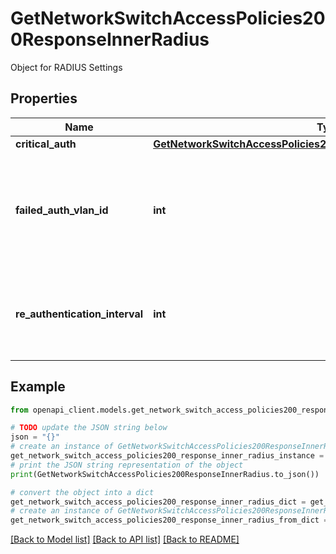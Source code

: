# GetNetworkSwitchAccessPolicies200ResponseInnerRadius

Object for RADIUS Settings

## Properties

Name | Type | Description | Notes
------------ | ------------- | ------------- | -------------
**critical_auth** | [**GetNetworkSwitchAccessPolicies200ResponseInnerRadiusCriticalAuth**](GetNetworkSwitchAccessPolicies200ResponseInnerRadiusCriticalAuth.md) |  | [optional] 
**failed_auth_vlan_id** | **int** | VLAN that clients will be placed on when RADIUS authentication fails. Will be null if hostMode is Multi-Auth | [optional] 
**re_authentication_interval** | **int** | Re-authentication period in seconds. Will be null if hostMode is Multi-Auth | [optional] 

## Example

```python
from openapi_client.models.get_network_switch_access_policies200_response_inner_radius import GetNetworkSwitchAccessPolicies200ResponseInnerRadius

# TODO update the JSON string below
json = "{}"
# create an instance of GetNetworkSwitchAccessPolicies200ResponseInnerRadius from a JSON string
get_network_switch_access_policies200_response_inner_radius_instance = GetNetworkSwitchAccessPolicies200ResponseInnerRadius.from_json(json)
# print the JSON string representation of the object
print(GetNetworkSwitchAccessPolicies200ResponseInnerRadius.to_json())

# convert the object into a dict
get_network_switch_access_policies200_response_inner_radius_dict = get_network_switch_access_policies200_response_inner_radius_instance.to_dict()
# create an instance of GetNetworkSwitchAccessPolicies200ResponseInnerRadius from a dict
get_network_switch_access_policies200_response_inner_radius_from_dict = GetNetworkSwitchAccessPolicies200ResponseInnerRadius.from_dict(get_network_switch_access_policies200_response_inner_radius_dict)
```
[[Back to Model list]](../README.md#documentation-for-models) [[Back to API list]](../README.md#documentation-for-api-endpoints) [[Back to README]](../README.md)


